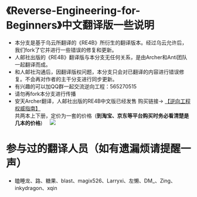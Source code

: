 # 《Reverse-Engineering-for-Beginners》中文翻译版一些说明

- 本分支是基于乌云所翻译的《RE4B》所衍生的翻译版本。经过乌云允许后，我们fork了它并进行一些错误的修复和更新。
- 人邮社出版的《RE4B》翻译版与本分支无任何关系，是由Archer和Anti团队一起翻译而成。
- 和人邮社沟通后，因翻译版权问题，本分支只会对已翻译的内容进行错误修复。不会再对作者的主干分支进行同步更新。
- 有兴趣的可以加QQ群一起交流逆向工程：565270515
- 请勿再fork本分支进行传播
- 安天Archer翻译，人邮社出版的RE4B中文版已经发售 购买链接-> [【逆向工程权威指南】](http://www.epubit.com.cn/book/details/4174)      
  共两本上下册，定价为一套的价格
  (**到淘宝、京东等平台购买时务必看清楚是几本的价格**)    
  [![](http://file.epubit.com.cn/ScreenShow/17039bfad1b57bf84b56)](http://www.epubit.com.cn/book/onlinechapter/51413)
  
# 参与过的翻译人员（如有遗漏烦请提醒一声）

-  瞌睡龙、路、糖果、blast、magix526、Larryxi、左懒、DM_、Zing、inkydragon、xqin

